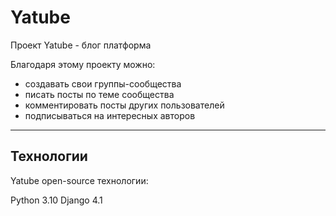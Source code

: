 # Yatube

Проект Yatube - блог платформа

Благодаря этому проекту можно:

  - создавать свои группы-сообщества
  - писать посты по теме сообщества
  - комментировать посты других пользователей
  - подписываться на интересных авторов
***
## Технологии
Yatube open-source технологии:

Python 3.10
Django 4.1
